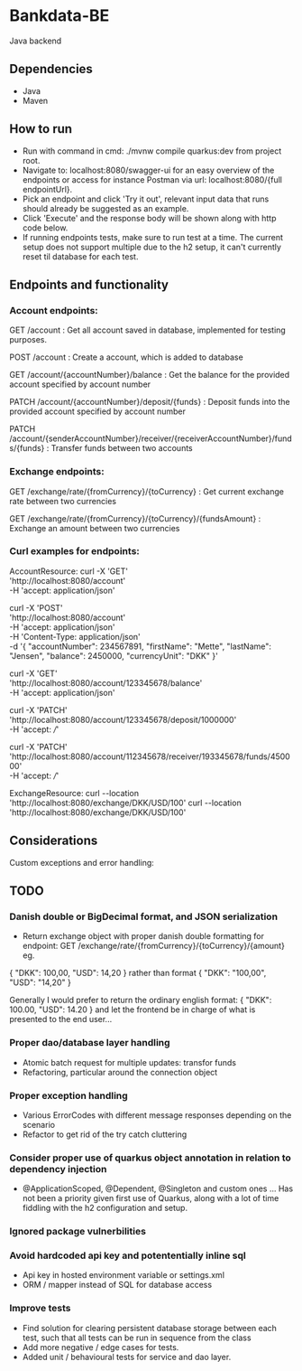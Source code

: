 # Bankdata-BE
Java backend

## Dependencies
- Java
- Maven

## How to run
- Run with command in cmd: ./mvnw compile quarkus:dev from project root.
- Navigate to: localhost:8080/swagger-ui for an easy overview of the endpoints or access for instance Postman via url: localhost:8080/{full endpointUrl}.
- Pick an endpoint and click 'Try it out', relevant input data that runs should already be suggested as an example.
- Click 'Execute' and the response body will be shown along with http code below.
- If running endpoints tests, make sure to run test at a time. The current setup does not support multiple due to the h2 setup, it can't currently reset til database for each test.

## Endpoints and functionality
### Account endpoints:
GET /account : Get all account saved in database, implemented for testing purposes.

POST /account : Create a account, which is added to database

GET /account/{accountNumber}/balance : Get the balance for the provided account specified by account number

PATCH /account/{accountNumber}/deposit/{funds} : Deposit funds into the provided account specified by account number

PATCH /account/{senderAccountNumber}/receiver/{receiverAccountNumber}/funds/{funds} : Transfer funds between two accounts

### Exchange endpoints:

GET /exchange/rate/{fromCurrency}/{toCurrency} : Get current exchange rate between two currencies

GET /exchange/rate/{fromCurrency}/{toCurrency}/{fundsAmount} : Exchange an amount between two currencies

### Curl examples for endpoints:
AccountResource:
curl -X 'GET' \
  'http://localhost:8080/account' \
  -H 'accept: application/json'


curl -X 'POST' \
  'http://localhost:8080/account' \
  -H 'accept: application/json' \
  -H 'Content-Type: application/json' \
  -d '{
  "accountNumber": 234567891,
  "firstName": "Mette",
  "lastName": "Jensen",
  "balance": 2450000,
  "currencyUnit": "DKK"
}'


curl -X 'GET' \
  'http://localhost:8080/account/123345678/balance' \
  -H 'accept: application/json'


curl -X 'PATCH' \
  'http://localhost:8080/account/123345678/deposit/1000000' \
  -H 'accept: */*'


curl -X 'PATCH' \
  'http://localhost:8080/account/112345678/receiver/193345678/funds/450000' \
  -H 'accept: */*'

ExchangeResource:
curl --location 'http://localhost:8080/exchange/DKK/USD/100'
curl --location 'http://localhost:8080/exchange/DKK/USD/100'

## Considerations
Custom exceptions and error handling:

## TODO
### Danish double or BigDecimal format, and JSON serialization
- Return exchange object with proper danish double formatting for endpoint: GET /exchange/rate/{fromCurrency}/{toCurrency}/{amount}
eg.

{
  "DKK": 100,00,
  "USD": 14,20
}
rather than format 
{
  "DKK": "100,00",
  "USD": "14,20"
}

Generally I would prefer to return the ordinary english format:
{
  "DKK": 100.00,
  "USD": 14.20
}
and let the frontend be in charge of what is presented to the end user...

### Proper dao/database layer handling
-   Atomic batch request for multiple updates: transfor funds
-   Refactoring, particular around the connection object

  
###  Proper exception handling
-   Various ErrorCodes with different message responses depending on the scenario
-   Refactor to get rid of the try catch cluttering

### Consider proper use of quarkus object annotation in relation to dependency injection
- @ApplicationScoped, @Dependent, @Singleton and custom ones ...
Has not been a priority given first use of Quarkus, along with a lot of time fiddling with the h2 configuration and setup.

### Ignored package vulnerbilities


### Avoid hardcoded api key and potententially inline sql
- Api key in hosted environment variable or settings.xml
- ORM / mapper instead of SQL for database access

### Improve tests
- Find solution for clearing persistent database storage between each test, such that all tests can be run in sequence from the class
- Add more negative / edge cases for tests.
- Added unit / behavioural tests for service and dao layer.
